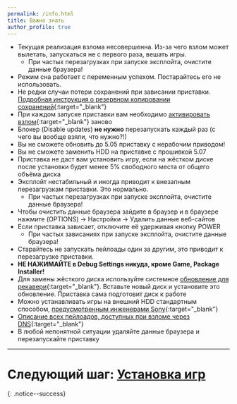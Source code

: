 ```yaml
---
permalink: /info.html
title: Важно знать
author_profile: true
---
```


* Текущая реализация взлома несовершенна. Из-за чего взлом может вылетать, запускаться не с первого раза, вешать игры.
	* При частых перезагрузках при запуске эксплойта, очистите данные браузера!
* Режим сна работает с переменным успехом. Постарайтесь его не использовать. 
* Не редки случаи потери сохранений при зависании приставки. [Подробная инструкция о резервном копировании сохранений](https://4pda.ru/forum/index.php?showtopic=885825&st=8500#entry82492173){:target="_blank"}
* При каждом запуске приставки вам необходимо [активировать взлом](/start-hen#%D0%A7%D0%B0%D1%81%D1%82%D1%8C-iii---%D0%97%D0%B0%D0%BF%D1%83%D1%81%D0%BA-%D1%8D%D0%BA%D1%81%D0%BF%D0%BB%D0%BE%D0%B9%D1%82%D0%B0){:target="_blank"} заново
* Блокер (Disable updates) **не нужно** перезапускать каждый раз (с чего вы вообще взяли, что нужно?!)
* Вы не сможете обновить до 5.05 приставку с нерабочим приводом!
* Вы не сможете заменить HDD на приставке с прошивкой 5.07 
* Приставка не даст вам установить игру, если на жёстком диске после установки будет менее 5% свободного места от общего объёма диска
* Эксплойт нестабильный и иногда приводит к внезапным перезагрузкам приставки. Это нормально.
	* При частых перезагрузках при запуске эксплойта, очистите данные браузера!
* Чтобы очистить данные браузера зайдите в браузер и в браузере нажмите (OPTIONS) -> Настройки -> Удалить данные веб-сайтов
* Если приставка зависает, отключите её удерживая кнопку POWER
	* При частых зависаниях при запуске эксплойта, очистите данные браузера!
* Старайтесь не запускать пейлоады один за другим, это приводит к перезагрузке приставки. 
* **НЕ НАЖИМАЙТЕ в Debug Settings никуда, кроме Game, Package Installer!**
* Для замены жёсткого диска используйте системное [обновление для рекавери](usb-update#%D0%9E%D0%B1%D0%BD%D0%BE%D0%B2%D0%BB%D0%B5%D0%BD%D0%B8%D0%B5-%D1%87%D0%B5%D1%80%D0%B5%D0%B7-%D1%80%D0%B5%D0%BA%D0%B0%D0%B2%D0%B5%D1%80%D0%B8){:target="_blank"}. Вставьте новый диск и установите это обновление. Приставка сама подготовит диск к работе
* Можно устанавливать игры на внешний HDD стандартным способом, [предусмотренным инженерами Sony](https://blog.ru.playstation.com/2017/03/11/external-hdd-faq/){:target="_blank"}
* [Описание всех пейлоадов, доступных при взломе через DNS](dns-payloads){:target="_blank"}
* В любой непонятной ситуации удаляйте данные браузера и перезапускайте приставку

___

# Следующий шаг: [Установка игр](games) 
{: .notice--success}